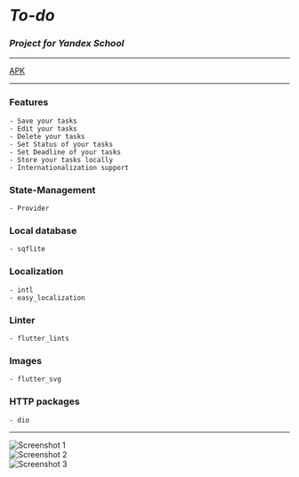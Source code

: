 # ***To-do***

### *Project for Yandex School*
___  
[APK]()
___
### Features
    - Save your tasks
    - Edit your tasks
    - Delete your tasks
    - Set Status of your tasks
    - Set Deadline of your tasks
    - Store your tasks locally
    - Internationalization support

### State-Management
	- Provider

### Local database
	- sqflite

### Localization
	- intl
	- easy_localization

### Linter
    - flutter_lints

### Images
    - flutter_svg

### HTTP packages
    - dio
____  
![Screenshot 1](https://github.com/VARWA/todo/issues/1#issue-1759535800)  
![Screenshot 2](https://github.com/VARWA/todo/issues/2#issue-1759535800)  
![Screenshot 3](https://github.com/VARWA/todo/issues/3#issue-1759535800)